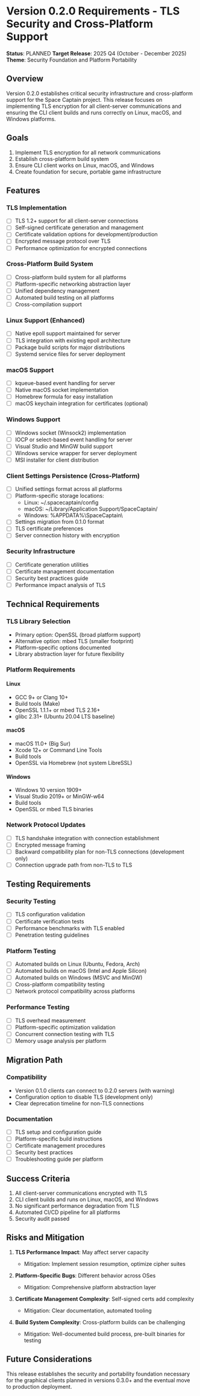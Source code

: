 # Version 0.2.0 Requirements - TLS Security and Cross-Platform Support

**Status**: PLANNED
**Target Release**: 2025 Q4 (October - December 2025)
**Theme**: Security Foundation and Platform Portability

## Overview

Version 0.2.0 establishes critical security infrastructure and cross-platform support for the Space Captain project. This release focuses on implementing TLS encryption for all client-server communications and ensuring the CLI client builds and runs correctly on Linux, macOS, and Windows platforms.

## Goals

1. Implement TLS encryption for all network communications
2. Establish cross-platform build system
3. Ensure CLI client works on Linux, macOS, and Windows
4. Create foundation for secure, portable game infrastructure

## Features

### TLS Implementation
- [ ] TLS 1.2+ support for all client-server connections
- [ ] Self-signed certificate generation and management
- [ ] Certificate validation options for development/production
- [ ] Encrypted message protocol over TLS
- [ ] Performance optimization for encrypted connections

### Cross-Platform Build System
- [ ] Cross-platform build system for all platforms
- [ ] Platform-specific networking abstraction layer
- [ ] Unified dependency management
- [ ] Automated build testing on all platforms
- [ ] Cross-compilation support

### Linux Support (Enhanced)
- [ ] Native epoll support maintained for server
- [ ] TLS integration with existing epoll architecture
- [ ] Package build scripts for major distributions
- [ ] Systemd service files for server deployment

### macOS Support
- [ ] kqueue-based event handling for server
- [ ] Native macOS socket implementation
- [ ] Homebrew formula for easy installation
- [ ] macOS keychain integration for certificates (optional)

### Windows Support
- [ ] Windows socket (Winsock2) implementation
- [ ] IOCP or select-based event handling for server
- [ ] Visual Studio and MinGW build support
- [ ] Windows service wrapper for server deployment
- [ ] MSI installer for client distribution

### Client Settings Persistence (Cross-Platform)
- [ ] Unified settings format across all platforms
- [ ] Platform-specific storage locations:
  - Linux: ~/.spacecaptain/config
  - macOS: ~/Library/Application Support/SpaceCaptain/
  - Windows: %APPDATA%\SpaceCaptain\
- [ ] Settings migration from 0.1.0 format
- [ ] TLS certificate preferences
- [ ] Server connection history with encryption

### Security Infrastructure
- [ ] Certificate generation utilities
- [ ] Certificate management documentation
- [ ] Security best practices guide
- [ ] Performance impact analysis of TLS

## Technical Requirements

### TLS Library Selection
- Primary option: OpenSSL (broad platform support)
- Alternative option: mbed TLS (smaller footprint)
- Platform-specific options documented
- Library abstraction layer for future flexibility

### Platform Requirements

#### Linux
- GCC 9+ or Clang 10+
- Build tools (Make)
- OpenSSL 1.1.1+ or mbed TLS 2.16+
- glibc 2.31+ (Ubuntu 20.04 LTS baseline)

#### macOS
- macOS 11.0+ (Big Sur)
- Xcode 12+ or Command Line Tools
- Build tools
- OpenSSL via Homebrew (not system LibreSSL)

#### Windows
- Windows 10 version 1909+
- Visual Studio 2019+ or MinGW-w64
- Build tools
- OpenSSL or mbed TLS binaries

### Network Protocol Updates
- [ ] TLS handshake integration with connection establishment
- [ ] Encrypted message framing
- [ ] Backward compatibility plan for non-TLS connections (development only)
- [ ] Connection upgrade path from non-TLS to TLS

## Testing Requirements

### Security Testing
- [ ] TLS configuration validation
- [ ] Certificate verification tests
- [ ] Performance benchmarks with TLS enabled
- [ ] Penetration testing guidelines

### Platform Testing
- [ ] Automated builds on Linux (Ubuntu, Fedora, Arch)
- [ ] Automated builds on macOS (Intel and Apple Silicon)
- [ ] Automated builds on Windows (MSVC and MinGW)
- [ ] Cross-platform compatibility testing
- [ ] Network protocol compatibility across platforms

### Performance Testing
- [ ] TLS overhead measurement
- [ ] Platform-specific optimization validation
- [ ] Concurrent connection testing with TLS
- [ ] Memory usage analysis per platform

## Migration Path

### Compatibility
- Version 0.1.0 clients can connect to 0.2.0 servers (with warning)
- Configuration option to disable TLS (development only)
- Clear deprecation timeline for non-TLS connections

### Documentation
- [ ] TLS setup and configuration guide
- [ ] Platform-specific build instructions
- [ ] Certificate management procedures
- [ ] Security best practices
- [ ] Troubleshooting guide per platform

## Success Criteria

1. All client-server communications encrypted with TLS
2. CLI client builds and runs on Linux, macOS, and Windows
3. No significant performance degradation from TLS
4. Automated CI/CD pipeline for all platforms
5. Security audit passed

## Risks and Mitigation

1. **TLS Performance Impact**: May affect server capacity
   - Mitigation: Implement session resumption, optimize cipher suites
   
2. **Platform-Specific Bugs**: Different behavior across OSes
   - Mitigation: Comprehensive platform abstraction layer
   
3. **Certificate Management Complexity**: Self-signed certs add complexity
   - Mitigation: Clear documentation, automated tooling
   
4. **Build System Complexity**: Cross-platform builds can be challenging
   - Mitigation: Well-documented build process, pre-built binaries for testing

## Future Considerations

This release establishes the security and portability foundation necessary for the graphical clients planned in versions 0.3.0+ and the eventual move to production deployment.